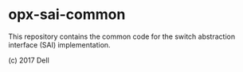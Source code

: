 # opx-sai-common
This repository contains the common code for the switch abstraction interface (SAI) implementation. 

(c) 2017 Dell
